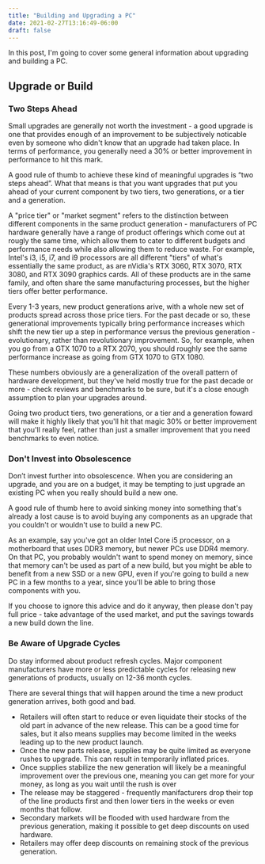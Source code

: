 ```yaml
---
title: "Building and Upgrading a PC"
date: 2021-02-27T13:16:49-06:00
draft: false
---
```


In this post, I'm going to cover some general information about upgrading
and building a PC.

<!--more-->




## Upgrade or Build


### Two Steps Ahead

Small upgrades are generally not worth the investment - a good upgrade is
one that provides enough of an improvement to be subjectively noticable
even by someone who didn't know that an upgrade had taken place. In terms of
performance, you generally need a 30% or better improvement in performance to
hit this mark.

A good rule of thumb to achieve these kind of meaningful upgrades is “two steps
ahead”. What that means is that you want upgrades that put you ahead of your
current component by two tiers, two generations, or a tier and a generation.

A "price tier" or "market segment" refers to the distinction between
different components in the same product generation - manufacturers of PC
hardware generally have a range of product offerings which come out at
rougly the same time, which allow them to cater to different budgets and
performance needs while also allowing them to reduce waste. For example,
Intel's i3, i5, i7, and i9 processors are all different "tiers" of what's
essentially the same product, as are nVidia's RTX 3060, RTX 3070, RTX 3080, and
RTX 3090 graphics cards. All of these products are in the same family, and
often share the same manufacturing processes, but the higher tiers offer
better performance.

Every 1-3 years, new product generations arive, with a whole new set of
products spread across those price tiers. For the past decade or so, these
generational improvements typically bring performance increases which shift
the new tier up a step in performance versus the previous generation -
evolutionary, rather than revolutionary improvement. So, for example, when
you go from a GTX 1070 to a RTX 2070, you should roughly see the same
performance increase as going from GTX 1070 to GTX 1080.

These numbers obviously are a generalization of the overall pattern of
hardware development, but they've held mostly true for the past decade or
more - check reviews and benchmarks to be sure, but it's a close enough
assumption to plan your upgrades around.

Going two product tiers, two generations, or a tier and a generation foward
will make it highly likely that you'll hit that magic 30% or better
improvement that you'll really feel, rather than just a smaller improvement
that you need benchmarks to even notice.

### Don't Invest into Obsolescence

Don’t invest further into obsolescence. When you are considering an upgrade,
and you are on a budget, it may be tempting to just upgrade an existing PC
when you really should build a new one.

A good rule of thumb here to avoid sinking money into something that's
already a lost cause is to avoid buying any components as an upgrade that you
couldn't or wouldn't use to build a new PC.

As an example, say you've got an older Intel Core i5 processor, on a
motherboard that uses DDR3 memory, but newer PCs use DDR4 memory. On that
PC, you probably wouldn't want to spend money on memory, since that memory
can't be used as part of a new build, but you might be able to benefit from
a new SSD or a new GPU, even if you're going to build a new PC in a few
months to a year, since you'll be able to bring those components with you.

If you choose to ignore this advice and do it anyway, then please don't pay
full price - take advantage of the used market, and put the savings towards
a new build down the line.

### Be Aware of Upgrade Cycles

Do stay informed about product refresh cycles. Major component manufacturers have more or less predictable cycles for releasing new generations of products, usually on 12-36 month cycles.

There are several things that will happen around the time a new product generation
arrives, both good and bad.

* Retailers will often start to reduce or even liquidate their stocks of the
  old part in advance of the new release. This can be a good time for sales,
  but it also means supplies may become limited in the weeks leading up to the
  new product launch.
* Once the new parts release, supplies may be quite limited as everyone
  rushes to upgrade. This can result in temporarily inflated prices.
* Once supplies stabilize the new generation will likely be a meaningful
  improvement over the previous one, meaning you can get more for your
  money, as long as you wait until the rush is over
* The release may be staggered - frequently manifacturers drop their top of
  the line products first and then lower tiers in the weeks or even months that
  follow.
* Secondary markets will be flooded with used hardware from the previous generation,
  making it possible to get deep discounts on used hardware.
* Retailers may offer deep discounts on remaining stock of the previous
  generation.

